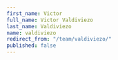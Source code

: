 ```yaml
---
first_name: Victor
full_name: Victor Valdiviezo
last_name: Valdiviezo
name: valdiviezo
redirect_from: "/team/valdiviezo/"
published: false
---
```


